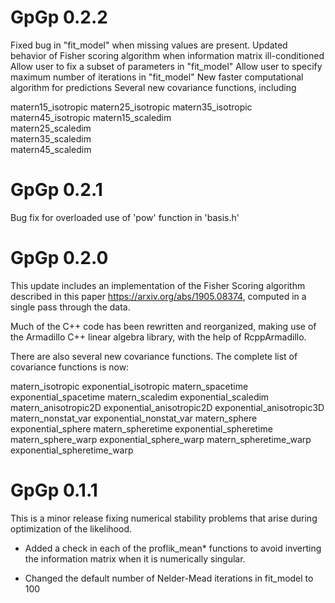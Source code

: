 
# GpGp 0.2.2

Fixed bug in "fit_model" when missing values are present.
Updated behavior of Fisher scoring algorithm when information matrix ill-conditioned
Allow user to fix a subset of parameters in "fit_model"
Allow user to specify maximum number of iterations in "fit_model"
New faster computational algorithm for predictions
Several new covariance functions, including

  matern15_isotropic
  matern25_isotropic
  matern35_isotropic
  matern45_isotropic
  matern15_scaledim  
  matern25_scaledim  
  matern35_scaledim  
  matern45_scaledim
  

# GpGp 0.2.1

Bug fix for overloaded use of 'pow' function in 'basis.h'

# GpGp 0.2.0

This update includes an implementation of the Fisher Scoring
algorithm described in this paper <https://arxiv.org/abs/1905.08374>,
computed in a single pass through the data.

Much of the C++ code has been rewritten and reorganized,
making use of the Armadillo C++ linear algebra library,
with the help of RcppArmadillo.

There are also several new covariance functions. The complete list of
covariance functions is now:

matern_isotropic
exponential_isotropic
matern_spacetime
exponential_spacetime
matern_scaledim
exponential_scaledim
matern_anisotropic2D
exponential_anisotropic2D
exponential_anisotropic3D
matern_nonstat_var
exponential_nonstat_var
matern_sphere
exponential_sphere
matern_spheretime
exponential_spheretime
matern_sphere_warp
exponential_sphere_warp
matern_spheretime_warp
exponential_spheretime_warp


# GpGp 0.1.1

This is a minor release fixing numerical stability problems
that arise during optimization of the likelihood.

* Added a check in each of the proflik_mean* functions
  to avoid inverting the information matrix when it
  is numerically singular.

* Changed the default number of Nelder-Mead iterations
  in fit_model to 100
